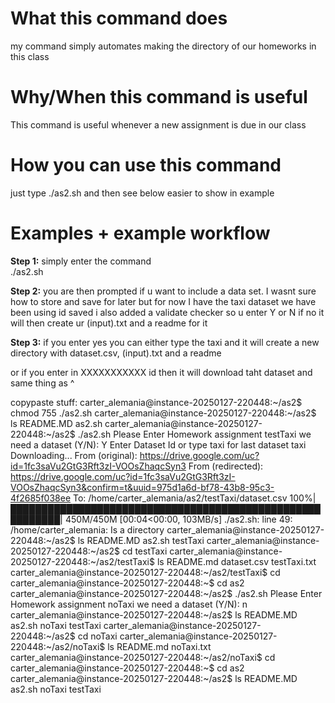# What this command does
my command simply automates making the directory of our homeworks in this class

# Why/When this command is useful
This command is useful whenever a new assignment is due in our class

# How you can use this command
just type ./as2.sh and then see below easier to show in example

# Examples + example workflow

**Step 1:** simply enter the command  
./as2.sh


**Step 2:** you are then prompted if u want to include a data set. I wasnt sure how to store and save for later but for now I have the taxi dataset we have been using id saved
i also added a validate checker so u enter Y or N
if no it will then create ur (input).txt and a readme for it

**Step 3:** if you enter yes you can either type the taxi and it will create a new directory with
dataset.csv, (input).txt and a readme

or if you enter in XXXXXXXXXXX id then it will download taht dataset and same thing as ^

copypaste stuff:
carter_alemania@instance-20250127-220448:~/as2$ chmod 755 ./as2.sh
carter_alemania@instance-20250127-220448:~/as2$ ls
README.MD  as2.sh
carter_alemania@instance-20250127-220448:~/as2$ ./as2.sh
Please Enter Homework assignment
testTaxi
 we need a dataset (Y/N): Y
Enter Dataset Id or type taxi for last dataset
taxi
Downloading...
From (original): https://drive.google.com/uc?id=1fc3saVu2GtG3Rft3zI-VOOsZhaqcSyn3
From (redirected): https://drive.google.com/uc?id=1fc3saVu2GtG3Rft3zI-VOOsZhaqcSyn3&confirm=t&uuid=975d1a6d-bf78-43b8-95c3-4f2685f038ee
To: /home/carter_alemania/as2/testTaxi/dataset.csv
100%|██████████████████████████████████████████████████████████| 450M/450M [00:04<00:00, 103MB/s]
./as2.sh: line 49: /home/carter_alemania: Is a directory
carter_alemania@instance-20250127-220448:~/as2$ ls
README.MD  as2.sh  testTaxi
carter_alemania@instance-20250127-220448:~/as2$ cd testTaxi
carter_alemania@instance-20250127-220448:~/as2/testTaxi$ ls
README.md  dataset.csv  testTaxi.txt
carter_alemania@instance-20250127-220448:~/as2/testTaxi$ cd
carter_alemania@instance-20250127-220448:~$ cd as2
carter_alemania@instance-20250127-220448:~/as2$ ./as2.sh
Please Enter Homework assignment
noTaxi
 we need a dataset (Y/N): n
carter_alemania@instance-20250127-220448:~/as2$ ls
README.MD  as2.sh  noTaxi  testTaxi
carter_alemania@instance-20250127-220448:~/as2$ cd noTaxi
carter_alemania@instance-20250127-220448:~/as2/noTaxi$ ls
README.md  noTaxi.txt
carter_alemania@instance-20250127-220448:~/as2/noTaxi$ cd
carter_alemania@instance-20250127-220448:~$ cd as2
carter_alemania@instance-20250127-220448:~/as2$ ls
README.MD  as2.sh  noTaxi  testTaxi





